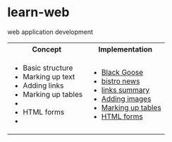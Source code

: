 # learn-web

web application development


<table>
	<tr>
		<th> Concept </th>
		<th> Implementation </th>
	</tr>
	<tr>
		<td> <ul>
				<li>Basic structure </li>
				<li>Marking up text </li>
				<li>Adding links </li>
				<li>Marking up tables <li>
				<li>HTML forms <li>
			 </ul>
		</td>
		<td> <ul>
				<li> <a href="ch04/index.html"> Black Goose </a> </li>
				<li> <a href="ch05/bistro_news.html"> bistro news </a> </li>
				<li> <a href="ch06/README.md"> links summary </a> </li>
				<li> <a href="ch07/README.md"> Adding images </a> </li>
				<li> <a href="ch08/README.md"> Marking up tables </a> </li>
				<li> <a href="ch09/README.md"> HTML forms </a> </li>
			 </ul>
		</td>
	</tr>

</table>